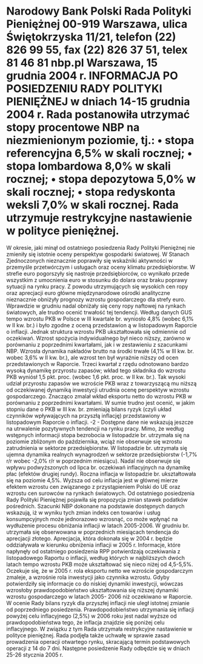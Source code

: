 Narodowy Bank Polski
Rada Polityki Pieniężnej
00-919 Warszawa, ulica Świętokrzyska 11/21, telefon (22) 826 99 55, fax (22) 826 37 51,
telex 81 46 81 nbp.pl
Warszawa, 15 grudnia 2004 r.
INFORMACJA PO POSIEDZENIU RADY POLITYKI PIENIĘŻNEJ
w dniach 14-15 grudnia 2004 r.
Rada postanowiła utrzymać stopy procentowe NBP na niezmienionym poziomie, tj.:
• stopa referencyjna 6,5% w skali rocznej;
• stopa lombardowa 8,0% w skali rocznej;
• stopa depozytowa 5,0% w skali rocznej;
• stopa redyskonta weksli 7,0% w skali rocznej.
Rada utrzymuje restrykcyjne nastawienie w polityce pieniężnej.
==================================================================
W okresie, jaki minął od ostatniego posiedzenia Rady Polityki Pieniężnej nie zmieniły się
istotnie oceny perspektyw gospodarki światowej. W Stanach Zjednoczonych nieznacznie poprawiły
się wskaźniki aktywności w przemyśle przetwórczym i usługach oraz oceny klimatu
przedsiębiorstw. W strefie euro pogorszyły się nastroje przedsiębiorców, co wynikało przede
wszystkim z umocnienia euro w stosunku do dolara oraz braku poprawy sytuacji na rynku pracy. Z
powodu utrzymujących się wysokich cen ropy oraz aprecjacji euro główne międzynarodowe
ośrodki analityczne nieznacznie obniżyły prognozy wzrostu gospodarczego dla strefy euro.
Wprawdzie w grudniu nadal obniżały się ceny ropy naftowej na rynkach światowych, ale trudno
ocenić trwałość tej tendencji.
Według danych GUS tempo wzrostu PKB w Polsce w III kwartale br. wyniosło 4,8% (wobec
6,1% w II kw. br.) i było zgodne z oceną przedstawion
ą w listopadowym Raporcie o inflacji.
Jednak struktura wzrostu PKB ukształtowała się odmiennie od oczekiwań. Wzrost spożycia
indywidualnego był nieco niższy, zarówno w porównaniu z poprzednimi kwartałami, jak i w
zestawieniu z szacunkami NBP. Wzrosła dynamika nakładów brutto na środki trwałe (4,1% w III
kw. br. wobec 3,6% w II kw. br.), ale wzrost ten był wyraźnie niższy od ocen przedstawionych w
Raporcie. Trzeci kwartał z rzędu odnotowano bardzo wysoką dynamikę przyrostu zapasów; wkład
tego składnika do wzrostu PKB wyniósł 1,5 pkt. proc. (wobec 1,6 pkt. proc. w II kw. br.). Tak
wysoki udział przyrostu zapasów we wzroście PKB wraz z towarzyszącą mu niższą od oczekiwanej
dynamiką inwestycji utrudnia ocenę perspektyw wzrostu gospodarczego. Znacząco zmalał wkład
eksportu netto do wzrostu PKB w porównaniu z poprzednimi kwartałami. W sumie trudno jest
ocenić, w jakim stopniu dane o PKB w III kw. br. zmieniają bilans ryzyk (czyli układ czynników
wpływających na przyszłą inflację) przedstawiony w listopadowym
Raporcie o inflacji.
-2 -
Dostępne dane nie wskazują jeszcze na utrwalenie pozytywnych tendencji na rynku pracy.
Mimo, że według wstępnych informacji stopa bezrobocia w listopadzie br. utrzymała się na
poziomie zbliżonym do października, wciąż nie obserwuje się wzrostu zatrudnienia w sektorze
przedsiębiorstw. W listopadzie br. utrzymała się ujemna dynamika realnych wynagrodzeń w
sektorze przedsiębiorstw (-1,7% r/r wobec -2,0% r/r w poprzednim miesiącu). Nadal nie obserwuje
się wpływu podwyższonych od lipca br. oczekiwań inflacyjnych na dynamikę płac (efektów drugiej
rundy).
Roczna inflacja w listopadzie br. ukształtowała się na poziomie 4,5%. Wyższa od celu inflacja
jest w głównej mierze efektem wzrostu cen związanego z przystąpieniem Polski do UE oraz
wzrostu cen surowców na rynkach światowych.
Od ostatniego posiedzenia Rady Polityki Pieniężnej pojawiła się propozycja zmian stawek
podatków pośrednich. Szacunki NBP dokonane na podstawie dostępnych danych wskazują, iż w
wyniku tych zmian indeks cen towarów i usług konsumpcyjnych może jednorazowo wzrosnąć, co
może wpłynąć na wydłużenie procesu obniżania inflacji w latach 2005-2006.
W grudniu br. utrzymała się obserwowana w poprzednich miesiącach tendencja do aprecjacji
złotego. Aprecjacja, która dokonała się w 2004 r. będzie oddziaływała w kierunku obniżenia inflacji
w 2005 r.
Informacje, które napłynęły od ostatniego posiedzenia RPP potwierdzają oczekiwania z
listopadowego Raportu o inflacji, według których w najbliższych dwóch latach tempo wzrostu PKB
może ukształtować się nieco niżej od 4,5-5,5%. Oczekuje się, że w 2005 r. rola eksportu netto we
wzroście gospodarczym zmaleje, a wzrośnie rola inwestycji jako czynnika wzrostu. Gdyby
potwierdziły się informacje co do niskiej dynamiki inwestycji, wówczas wzrosłoby
prawdopodobieństwo ukształtowania się niższej dynamiki wzrostu gospodarczego w latach 2005-
2006 niż oczekiwano w Raporcie.
W ocenie Rady bilans ryzyk dla przyszłej inflacji nie uległ istotnej zmianie od
poprzedniego posiedzenia. Prawdopodobieństwo utrzymania się inflacji powyżej celu
inflacyjnego (2,5%) w 2006 roku jest nadal wyższe od prawdopodobieństwa tego, że inflacja
znajdzie się poniżej celu inflacyjnego. W związku z tym Rada utrzymała restrykcyjne
nastawienie w polityce pieniężnej.
Rada podjęła także uchwałę w sprawie zasad prowadzenia operacji otwartego rynku,
skracającą termin podstawowych operacji z 14 do 7 dni.
Następne posiedzenie Rady odbędzie się w dniach 25-26 stycznia 2005 r.
